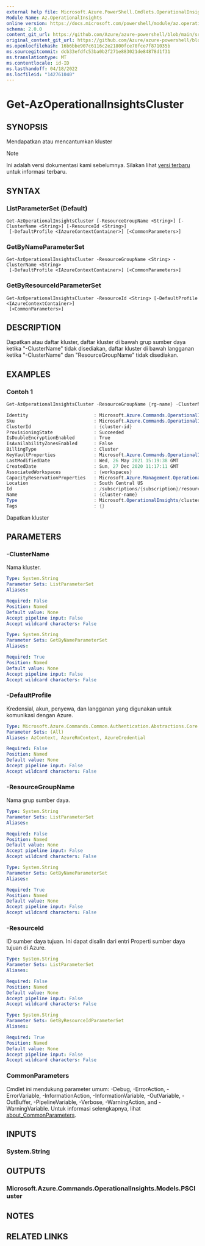 ```yaml
---
external help file: Microsoft.Azure.PowerShell.Cmdlets.OperationalInsights.dll-Help.xml
Module Name: Az.OperationalInsights
online version: https://docs.microsoft.com/powershell/module/az.operationalinsights/get-azoperationalinsightscluster
schema: 2.0.0
content_git_url: https://github.com/Azure/azure-powershell/blob/main/src/OperationalInsights/OperationalInsights/help/Get-AzOperationalInsightsCluster.md
original_content_git_url: https://github.com/Azure/azure-powershell/blob/main/src/OperationalInsights/OperationalInsights/help/Get-AzOperationalInsightsCluster.md
ms.openlocfilehash: 16b6bbe907c6116c2e21800fce70fce7f871035b
ms.sourcegitcommit: dcb33efdfc53ba0b2f271e883021de84878d1f31
ms.translationtype: MT
ms.contentlocale: id-ID
ms.lasthandoff: 04/18/2022
ms.locfileid: "142761040"
---
```

# Get-AzOperationalInsightsCluster

## SYNOPSIS
Mendapatkan atau mencantumkan kluster

> [!NOTE]
>Ini adalah versi dokumentasi kami sebelumnya. Silakan lihat [versi terbaru](/powershell/module/az.operationalinsights/get-azoperationalinsightscluster) untuk informasi terbaru.

## SYNTAX

### ListParameterSet (Default)
```
Get-AzOperationalInsightsCluster [-ResourceGroupName <String>] [-ClusterName <String>] [-ResourceId <String>]
 [-DefaultProfile <IAzureContextContainer>] [<CommonParameters>]
```

### GetByNameParameterSet
```
Get-AzOperationalInsightsCluster -ResourceGroupName <String> -ClusterName <String>
 [-DefaultProfile <IAzureContextContainer>] [<CommonParameters>]
```

### GetByResourceIdParameterSet
```
Get-AzOperationalInsightsCluster -ResourceId <String> [-DefaultProfile <IAzureContextContainer>]
 [<CommonParameters>]
```

## DESCRIPTION
Dapatkan atau daftar kluster, daftar kluster di bawah grup sumber daya ketika "-ClusterName" tidak disediakan, daftar kluster di bawah langganan ketika "-ClusterName" dan "ResourceGroupName" tidak disediakan.

## EXAMPLES

### Contoh 1
```powershell
Get-AzOperationalInsightsCluster -ResourceGroupName {rg-name} -ClusterName {cluster-name}

Identity                        : Microsoft.Azure.Commands.OperationalInsights.Models.PSIdentity
Sku                             : Microsoft.Azure.Commands.OperationalInsights.Models.PSClusterSku
ClusterId                       : {cluster-id}
ProvisioningState               : Succeeded
IsDoubleEncryptionEnabled       : True
IsAvailabilityZonesEnabled      : False
BillingType                     : Cluster
KeyVaultProperties              : Microsoft.Azure.Commands.OperationalInsights.Models.PSKeyVaultProperties
LastModifiedDate                : Wed, 26 May 2021 15:19:38 GMT
CreatedDate                     : Sun, 27 Dec 2020 11:17:11 GMT
AssociatedWorkspaces            : {workspaces}
CapacityReservationProperties   : Microsoft.Azure.Management.OperationalInsights.Models.CapacityReservationProperties
Location                        : South Central US
Id                              : /subscriptions/{subscription}/resourceGroups/{rg-name}/providers/Microsoft.OperationalInsights/clusters/{cluster-name}
Name                            : {cluster-name}
Type                            : Microsoft.OperationalInsights/clusters
Tags                            : {}
```

Dapatkan kluster

## PARAMETERS

### -ClusterName
Nama kluster.

```yaml
Type: System.String
Parameter Sets: ListParameterSet
Aliases:

Required: False
Position: Named
Default value: None
Accept pipeline input: False
Accept wildcard characters: False
```

```yaml
Type: System.String
Parameter Sets: GetByNameParameterSet
Aliases:

Required: True
Position: Named
Default value: None
Accept pipeline input: False
Accept wildcard characters: False
```

### -DefaultProfile
Kredensial, akun, penyewa, dan langganan yang digunakan untuk komunikasi dengan Azure.

```yaml
Type: Microsoft.Azure.Commands.Common.Authentication.Abstractions.Core.IAzureContextContainer
Parameter Sets: (All)
Aliases: AzContext, AzureRmContext, AzureCredential

Required: False
Position: Named
Default value: None
Accept pipeline input: False
Accept wildcard characters: False
```

### -ResourceGroupName
Nama grup sumber daya.

```yaml
Type: System.String
Parameter Sets: ListParameterSet
Aliases:

Required: False
Position: Named
Default value: None
Accept pipeline input: False
Accept wildcard characters: False
```

```yaml
Type: System.String
Parameter Sets: GetByNameParameterSet
Aliases:

Required: True
Position: Named
Default value: None
Accept pipeline input: False
Accept wildcard characters: False
```

### -ResourceId
ID sumber daya tujuan.
Ini dapat disalin dari entri Properti sumber daya tujuan di Azure.

```yaml
Type: System.String
Parameter Sets: ListParameterSet
Aliases:

Required: False
Position: Named
Default value: None
Accept pipeline input: False
Accept wildcard characters: False
```

```yaml
Type: System.String
Parameter Sets: GetByResourceIdParameterSet
Aliases:

Required: True
Position: Named
Default value: None
Accept pipeline input: False
Accept wildcard characters: False
```

### CommonParameters
Cmdlet ini mendukung parameter umum: -Debug, -ErrorAction, -ErrorVariable, -InformationAction, -InformationVariable, -OutVariable, -OutBuffer, -PipelineVariable, -Verbose, -WarningAction, and -WarningVariable. Untuk informasi selengkapnya, lihat [about_CommonParameters](http://go.microsoft.com/fwlink/?LinkID=113216).

## INPUTS

### System.String

## OUTPUTS

### Microsoft.Azure.Commands.OperationalInsights.Models.PSCluster

## NOTES

## RELATED LINKS
